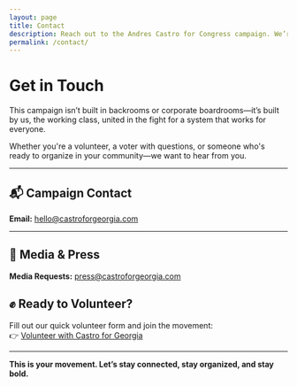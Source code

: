 ```yaml
---
layout: page
title: Contact
description: Reach out to the Andres Castro for Congress campaign. We’re here to listen, organize, and fight alongside you.
permalink: /contact/
---
```


# Get in Touch

This campaign isn’t built in backrooms or corporate boardrooms—it’s built by us, the working class, united in the fight for a system that works for everyone.

Whether you're a volunteer, a voter with questions, or someone who's ready to organize in your community—we want to hear from you.

---

## 📬 Campaign Contact
**Email:** [hello@castroforgeorgia.com](mailto:hello@castroforgeorgia.com)  

---

## 🧰 Media & Press
**Media Requests:** [press@castroforgeorgia.com](mailto:press@castroforgeorgia.com)

## ✊ Ready to Volunteer?
Fill out our quick volunteer form and join the movement:  
👉 [Volunteer with Castro for Georgia](https://actionnetwork.org/forms/volunteer-form-castro-for-georgia)

---

**This is your movement. Let’s stay connected, stay organized, and stay bold.**